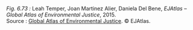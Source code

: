 *Fig. 6.73 :* Leah Temper, Joan Martinez Alier, Daniela Del Bene, *EJAtlas – Global Atlas of Environmental Justice*, 2015.  
Source : [Global Atlas of Environmental Justice](https://ejatlas.org/). © EJAtlas.
